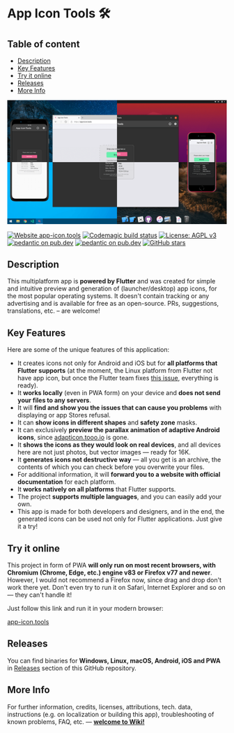 # App Icon Tools 🛠️

## Table of content

* [Description](#Description)
* [Key Features](#Key-Features)
* [Try it online](#Try-it-online)
* [Releases](#Releases)
* [More Info](#More0Info)

![Screenshot](preview.png)

[![Website app-icon.tools](https://img.shields.io/website?down_color=red&down_message=offline&up_color=success&up_message=online&url=https%3A%2F%2Fapp-icon.tools)](https://app-icon.tools)
[![Codemagic build status](https://api.codemagic.io/apps/5fc3a2a2f7698e4473b866bf/5fc3a2a2f7698e4473b866be/status_badge.svg)](https://codemagic.io/apps/5fc3a2a2f7698e4473b866bf/5fc3a2a2f7698e4473b866be/latest_build)
[![License: AGPL v3](https://img.shields.io/badge/license-AGPL%20v3-blue.svg)](https://www.gnu.org/licenses/agpl-3.0)
[![pedantic on pub.dev](https://img.shields.io/badge/style-pedantic-blue)](https://pub.dev/packages/pedantic)
[![pedantic on pub.dev](https://img.shields.io/github/v/release/tsinis/app_icon_tools)](https://github.com/tsinis/app_icon_tools/releases)
[![GitHub stars](https://img.shields.io/github/stars/tsinis/app_icon_tools?style=social)](https://github.com/tsinis/app_icon_tools/stargazers/)

## Description

This multiplatform app is **powered by Flutter** and was created for simple and intuitive preview and generation of (launcher/desktop) app icons, for the most popular operating systems. It doesn't contain tracking or any advertising and is available for free as an open-source. PRs, suggestions, translations, etc. – are welcome!

## Key Features

Here are some of the unique features of this application:

* It creates icons not only for Android and iOS but for **all platforms that Flutter supports** (at the moment, the Linux platform from Flutter not have app icon, but once the Flutter team fixes [this issue](https://github.com/flutter/flutter/issues/53229), everything is ready).
* It **works locally** (even in PWA form) on your device and **does not send your files to any servers**.
* It will **find and show you the issues that can cause you problems** with displaying or app Stores refusal.
* It can **show icons in different shapes** and **safety zone** masks.
* It can exclusively **preview the parallax animation of adaptive Android icons**, since [adapticon.tooo.io](https://adapticon.tooo.io) is gone.
* It **shows the icons as they would look on real devices**, and all devices here are not just photos, but vector images — ready for 16K.
* It **generates icons not destructive way** — all you get is an archive, the contents of which you can check before you overwrite your files.
* For additional information, it will **forward you to a website with official documentation** for each platform.
* It **works natively on all platforms** that Flutter supports.
* The project **supports multiple languages**, and you can easily add your own.
* This app is made for both developers and designers, and in the end, the generated icons can be used not only for Flutter applications. Just give it a try!

## Try it online

This project in form of PWA **will only run on most recent browsers, with Chromium (Chrome, Edge, etc.) engine v83 or Firefox v77 and newer**. However, I would not recommend a Firefox now, since drag and drop don't work there yet. Don't even try to run it on Safari, Internet Explorer and so on — they can't handle it!

Just follow this link and run it in your modern browser:

[app-icon.tools](https://app-icon.tools)

## Releases

You can find binaries for **Windows, Linux, macOS, Android, iOS and PWA** in [Releases](https://github.com/tsinis/app_icon_tools/releases) section of this GitHub repository.

## More Info

For further information, credits, licenses, attributions, tech. data, instructions (e.g. on localization or building this app), troubleshooting of known problems, FAQ, etc. — [**welcome to Wiki!**](https://github.com/tsinis/app_icon_tools/wiki)

